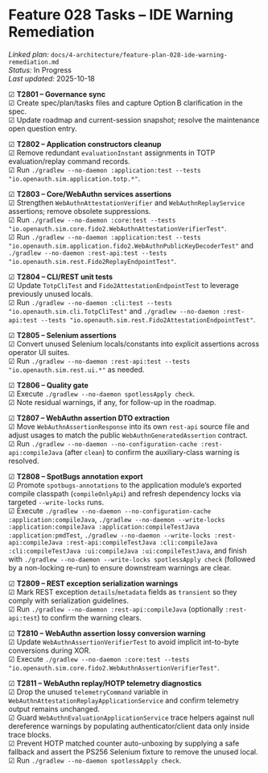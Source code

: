 # Feature 028 Tasks – IDE Warning Remediation

_Linked plan:_ `docs/4-architecture/feature-plan-028-ide-warning-remediation.md`  
_Status:_ In Progress  
_Last updated:_ 2025-10-18

☑ **T2801 – Governance sync**  
  ☑ Create spec/plan/tasks files and capture Option B clarification in the spec.  
  ☑ Update roadmap and current-session snapshot; resolve the maintenance open question entry.

☑ **T2802 – Application constructors cleanup**  
  ☑ Remove redundant `evaluationInstant` assignments in TOTP evaluation/replay command records.  
  ☑ Run `./gradlew --no-daemon :application:test --tests "io.openauth.sim.application.totp.*"`.

☑ **T2803 – Core/WebAuthn services assertions**  
  ☑ Strengthen `WebAuthnAttestationVerifier` and `WebAuthnReplayService` assertions; remove obsolete suppressions.  
  ☑ Run `./gradlew --no-daemon :core:test --tests "io.openauth.sim.core.fido2.WebAuthnAttestationVerifierTest"`.  
  ☑ Run `./gradlew --no-daemon :application:test --tests "io.openauth.sim.application.fido2.WebAuthnPublicKeyDecoderTest"` and `./gradlew --no-daemon :rest-api:test --tests "io.openauth.sim.rest.Fido2ReplayEndpointTest"`.

☑ **T2804 – CLI/REST unit tests**  
  ☑ Update `TotpCliTest` and `Fido2AttestationEndpointTest` to leverage previously unused locals.  
  ☑ Run `./gradlew --no-daemon :cli:test --tests "io.openauth.sim.cli.TotpCliTest"` and `./gradlew --no-daemon :rest-api:test --tests "io.openauth.sim.rest.Fido2AttestationEndpointTest"`.

☑ **T2805 – Selenium assertions**  
  ☑ Convert unused Selenium locals/constants into explicit assertions across operator UI suites.  
  ☑ Run `./gradlew --no-daemon :rest-api:test --tests "io.openauth.sim.rest.ui.*"` as needed.

☑ **T2806 – Quality gate**  
  ☑ Execute `./gradlew --no-daemon spotlessApply check`.  
  ☑ Note residual warnings, if any, for follow-up in the roadmap.

☑ **T2807 – WebAuthn assertion DTO extraction**  
  ☑ Move `WebAuthnAssertionResponse` into its own `rest-api` source file and adjust usages to match the public `WebAuthnGeneratedAssertion` contract.  
  ☑ Run `./gradlew --no-daemon --no-configuration-cache :rest-api:compileJava` (after `clean`) to confirm the auxiliary-class warning is resolved.

☑ **T2808 – SpotBugs annotation export**  
  ☑ Promote `spotbugs-annotations` to the application module’s exported compile classpath (`compileOnlyApi`) and refresh dependency locks via targeted `--write-locks` runs.  
  ☑ Execute `./gradlew --no-daemon --no-configuration-cache :application:compileJava`, `./gradlew --no-daemon --write-locks :application:compileJava :application:compileTestJava :application:pmdTest`, `./gradlew --no-daemon --write-locks :rest-api:compileJava :rest-api:compileTestJava :cli:compileJava :cli:compileTestJava :ui:compileJava :ui:compileTestJava`, and finish with `./gradlew --no-daemon --write-locks spotlessApply check` (followed by a non-locking re-run) to ensure downstream warnings are clear.

☑ **T2809 – REST exception serialization warnings**  
  ☑ Mark REST exception `details`/`metadata` fields as `transient` so they comply with serialization guidelines.  
  ☑ Run `./gradlew --no-daemon :rest-api:compileJava` (optionally `:rest-api:test`) to confirm the warning clears.

☑ **T2810 – WebAuthn assertion lossy conversion warning**  
  ☑ Update `WebAuthnAssertionVerifierTest` to avoid implicit int-to-byte conversions during XOR.  
  ☑ Execute `./gradlew --no-daemon :core:test --tests "io.openauth.sim.core.fido2.WebAuthnAssertionVerifierTest"`.

☑ **T2811 – WebAuthn replay/HOTP telemetry diagnostics**  
  ☑ Drop the unused `telemetryCommand` variable in `WebAuthnAttestationReplayApplicationService` and confirm telemetry output remains unchanged.  
  ☑ Guard `WebAuthnEvaluationApplicationService` trace helpers against null dereference warnings by populating authenticator/client data only inside trace blocks.  
  ☑ Prevent HOTP matched counter auto-unboxing by supplying a safe fallback and assert the PS256 Selenium fixture to remove the unused local.  
  ☑ Run `./gradlew --no-daemon spotlessApply check`.
